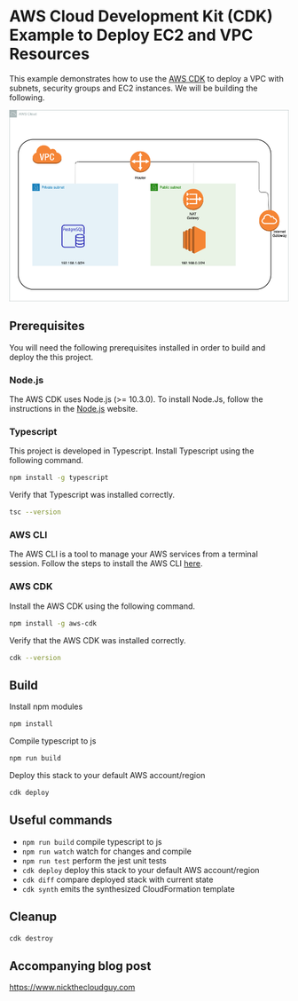 # AWS Cloud Development Kit (CDK) Example to Deploy EC2 and VPC Resources

This example demonstrates how to use the [AWS CDK](https://aws.amazon.com/cdk) to deploy a VPC with subnets, security groups and EC2 instances.  We will be building the following.

![VPC-EC2-RDS](./img/VPC-EC2-RDS.png)

## Prerequisites

You will need the following prerequisites installed in order to build and deploy the this project.

### Node.js

The AWS CDK uses Node.js (>= 10.3.0).  To install Node.Js, follow the instructions in the [Node.js](https://nodejs.org/en/download/) website.

### Typescript

This project is developed in Typescript. Install Typescript using the following command.

```sh
npm install -g typescript
```

Verify that Typescript was installed correctly.

```sh
tsc --version
```

### AWS CLI

The AWS CLI is a tool to manage your AWS services from a terminal session. Follow the steps to install the AWS CLI [here](https://aws.amazon.com/cli).

### AWS CDK

Install the AWS CDK using the following command.

```sh
npm install -g aws-cdk
```

Verify that the AWS CDK was installed correctly.

```sh
cdk --version
```

## Build

Install npm modules

```sh
npm install
```

Compile typescript to js

```sh
npm run build
```

Deploy this stack to your default AWS account/region

```sh
cdk deploy
```

## Useful commands

* `npm run build`   compile typescript to js
* `npm run watch`   watch for changes and compile
* `npm run test`    perform the jest unit tests
* `cdk deploy`      deploy this stack to your default AWS account/region
* `cdk diff`        compare deployed stack with current state
* `cdk synth`       emits the synthesized CloudFormation template

## Cleanup

```sh
cdk destroy
```

## Accompanying blog post

<https://www.nickthecloudguy.com>
